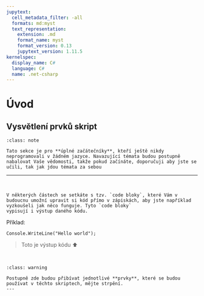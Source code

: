 ```yaml
---
jupytext:
  cell_metadata_filter: -all
  formats: md:myst
  text_representation:
    extension: .md
    format_name: myst
    format_version: 0.13
    jupytext_version: 1.11.5
kernelspec:
  display_name: C#
  language: C#
  name: .net-csharp
---
```


# Úvod

## Vysvětlení prvků skript

```{admonition} Poznámka
:class: note

Tato sekce je pro **úplné začátečníky**, kteří ještě nikdy neprogramovali v žádném jazyce. Navazující témata budou postupně nabalovat Vaše vědomosti, takže pokud začínáte, doporučuji aby jste se učili, tak jak jdou témata za sebou
```
---

<br>

````{admonition} Code bloky
V některých částech se setkáte s tzv. `code bloky`, které Vám v budoucnu umožní upravit si kód přímo v zápiskách, aby jste například vyzkoušeli jak něco funguje. Tyto `code bloky`
vypisují i výstup daného kódu.
````

Příklad:

```{code-cell} 
Console.WriteLine("Hello world");
```
>Toto je výstup kódu ⬆️

<br>

```{admonition} Upozornění 
:class: warning

Postupně zde budou přibívat jednotlivé **prvky**, které se budou používat v těchto skriptech, mějte strpění.
---
```